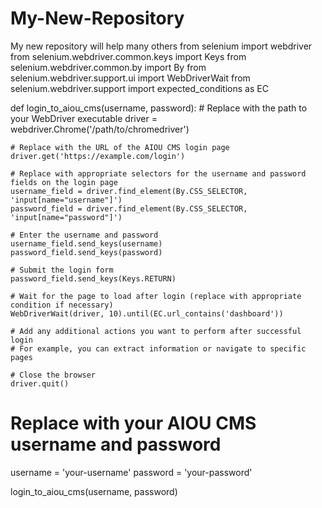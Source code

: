 # My-New-Repository
My new repository will help many others
from selenium import webdriver
from selenium.webdriver.common.keys import Keys
from selenium.webdriver.common.by import By
from selenium.webdriver.support.ui import WebDriverWait
from selenium.webdriver.support import expected_conditions as EC

def login_to_aiou_cms(username, password):
    # Replace with the path to your WebDriver executable
    driver = webdriver.Chrome('/path/to/chromedriver')

    # Replace with the URL of the AIOU CMS login page
    driver.get('https://example.com/login')

    # Replace with appropriate selectors for the username and password fields on the login page
    username_field = driver.find_element(By.CSS_SELECTOR, 'input[name="username"]')
    password_field = driver.find_element(By.CSS_SELECTOR, 'input[name="password"]')

    # Enter the username and password
    username_field.send_keys(username)
    password_field.send_keys(password)

    # Submit the login form
    password_field.send_keys(Keys.RETURN)

    # Wait for the page to load after login (replace with appropriate condition if necessary)
    WebDriverWait(driver, 10).until(EC.url_contains('dashboard'))

    # Add any additional actions you want to perform after successful login
    # For example, you can extract information or navigate to specific pages

    # Close the browser
    driver.quit()

# Replace with your AIOU CMS username and password
username = 'your-username'
password = 'your-password'

login_to_aiou_cms(username, password)
